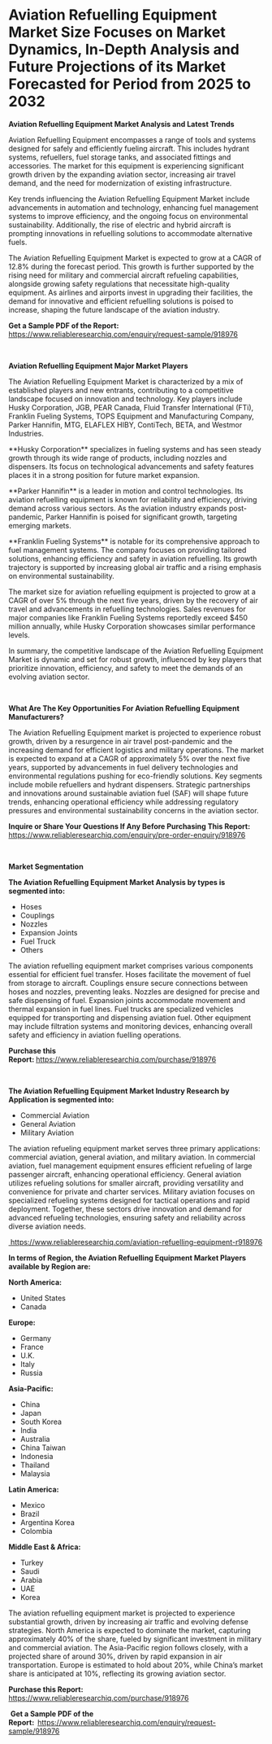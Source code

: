 <p><h1>Aviation Refuelling Equipment Market Size Focuses on Market Dynamics, In-Depth Analysis and Future Projections of its Market Forecasted for Period from 2025 to 2032</h1></p><p><strong>Aviation Refuelling Equipment Market Analysis and Latest Trends</strong></p>
<p><p>Aviation Refuelling Equipment encompasses a range of tools and systems designed for safely and efficiently fueling aircraft. This includes hydrant systems, refuellers, fuel storage tanks, and associated fittings and accessories. The market for this equipment is experiencing significant growth driven by the expanding aviation sector, increasing air travel demand, and the need for modernization of existing infrastructure.</p><p>Key trends influencing the Aviation Refuelling Equipment Market include advancements in automation and technology, enhancing fuel management systems to improve efficiency, and the ongoing focus on environmental sustainability. Additionally, the rise of electric and hybrid aircraft is prompting innovations in refuelling solutions to accommodate alternative fuels. </p><p>The Aviation Refuelling Equipment Market is expected to grow at a CAGR of 12.8% during the forecast period. This growth is further supported by the rising need for military and commercial aircraft refueling capabilities, alongside growing safety regulations that necessitate high-quality equipment. As airlines and airports invest in upgrading their facilities, the demand for innovative and efficient refuelling solutions is poised to increase, shaping the future landscape of the aviation industry.</p></p>
<p><strong>Get a Sample PDF of the Report:&nbsp;</strong> <a href="https://www.reliableresearchiq.com/enquiry/request-sample/918976?utm_campaign=103&utm_medium=2&utm_source=Github&utm_content=ia&utm_term=17042025&utm_id=aviation-refuelling-equipment">https://www.reliableresearchiq.com/enquiry/request-sample/918976</a></p>
<p>&nbsp;</p>
<p><strong>Aviation Refuelling Equipment Major Market Players</strong></p>
<p><p>The Aviation Refuelling Equipment Market is characterized by a mix of established players and new entrants, contributing to a competitive landscape focused on innovation and technology. Key players include Husky Corporation, JGB, PEAR Canada, Fluid Transfer International (FTi), Franklin Fueling Systems, TOPS Equipment and Manufacturing Company, Parker Hannifin, MTG, ELAFLEX HIBY, ContiTech, BETA, and Westmor Industries.</p><p>**Husky Corporation** specializes in fueling systems and has seen steady growth through its wide range of products, including nozzles and dispensers. Its focus on technological advancements and safety features places it in a strong position for future market expansion.</p><p>**Parker Hannifin** is a leader in motion and control technologies. Its aviation refuelling equipment is known for reliability and efficiency, driving demand across various sectors. As the aviation industry expands post-pandemic, Parker Hannifin is poised for significant growth, targeting emerging markets.</p><p>**Franklin Fueling Systems** is notable for its comprehensive approach to fuel management systems. The company focuses on providing tailored solutions, enhancing efficiency and safety in aviation refuelling. Its growth trajectory is supported by increasing global air traffic and a rising emphasis on environmental sustainability.</p><p>The market size for aviation refuelling equipment is projected to grow at a CAGR of over 5% through the next five years, driven by the recovery of air travel and advancements in refuelling technologies. Sales revenues for major companies like Franklin Fueling Systems reportedly exceed $450 million annually, while Husky Corporation showcases similar performance levels. </p><p>In summary, the competitive landscape of the Aviation Refuelling Equipment Market is dynamic and set for robust growth, influenced by key players that prioritize innovation, efficiency, and safety to meet the demands of an evolving aviation sector.</p></p>
<p>&nbsp;</p>
<p><strong>What Are The Key Opportunities For Aviation Refuelling Equipment Manufacturers?</strong></p>
<p><p>The Aviation Refuelling Equipment market is projected to experience robust growth, driven by a resurgence in air travel post-pandemic and the increasing demand for efficient logistics and military operations. The market is expected to expand at a CAGR of approximately 5% over the next five years, supported by advancements in fuel delivery technologies and environmental regulations pushing for eco-friendly solutions. Key segments include mobile refuellers and hydrant dispensers. Strategic partnerships and innovations around sustainable aviation fuel (SAF) will shape future trends, enhancing operational efficiency while addressing regulatory pressures and environmental sustainability concerns in the aviation sector.</p></p>
<p><strong>Inquire or Share Your Questions If Any Before Purchasing This Report:</strong> <a href="https://www.reliableresearchiq.com/enquiry/pre-order-enquiry/918976?utm_campaign=103&utm_medium=2&utm_source=Github&utm_content=ia&utm_term=17042025&utm_id=aviation-refuelling-equipment">https://www.reliableresearchiq.com/enquiry/pre-order-enquiry/918976</a></p>
<p>&nbsp;</p>
<p><strong>Market Segmentation</strong></p>
<p><strong>The Aviation Refuelling Equipment Market Analysis by types is segmented into:</strong></p>
<p><ul><li>Hoses</li><li>Couplings</li><li>Nozzles</li><li>Expansion Joints</li><li>Fuel Truck</li><li>Others</li></ul></p>
<p><p>The aviation refuelling equipment market comprises various components essential for efficient fuel transfer. Hoses facilitate the movement of fuel from storage to aircraft. Couplings ensure secure connections between hoses and nozzles, preventing leaks. Nozzles are designed for precise and safe dispensing of fuel. Expansion joints accommodate movement and thermal expansion in fuel lines. Fuel trucks are specialized vehicles equipped for transporting and dispensing aviation fuel. Other equipment may include filtration systems and monitoring devices, enhancing overall safety and efficiency in aviation fuelling operations.</p></p>
<p><strong>Purchase this Report:&nbsp;</strong><a href="https://www.reliableresearchiq.com/purchase/918976?utm_campaign=103&utm_medium=2&utm_source=Github&utm_content=ia&utm_term=17042025&utm_id=aviation-refuelling-equipment">https://www.reliableresearchiq.com/purchase/918976</a></p>
<p>&nbsp;</p>
<p><strong>The Aviation Refuelling Equipment Market Industry Research by Application is segmented into:</strong></p>
<p><ul><li>Commercial Aviation</li><li>General Aviation</li><li>Military Aviation</li></ul></p>
<p><p>The aviation refueling equipment market serves three primary applications: commercial aviation, general aviation, and military aviation. In commercial aviation, fuel management equipment ensures efficient refueling of large passenger aircraft, enhancing operational efficiency. General aviation utilizes refueling solutions for smaller aircraft, providing versatility and convenience for private and charter services. Military aviation focuses on specialized refueling systems designed for tactical operations and rapid deployment. Together, these sectors drive innovation and demand for advanced refueling technologies, ensuring safety and reliability across diverse aviation needs.</p></p>
<p><a href="https://www.reliableresearchiq.com/aviation-refuelling-equipment-r918976?utm_campaign=103&utm_medium=2&utm_source=Github&utm_content=ia&utm_term=17042025&utm_id=aviation-refuelling-equipment">&nbsp;https://www.reliableresearchiq.com/aviation-refuelling-equipment-r918976</a></p>
<p><strong>In terms of Region, the Aviation Refuelling Equipment Market Players available by Region are:</strong></p>
<p>
    <p> <strong> North America: </strong>
        <ul>
            <li>United States</li>
            <li>Canada</li>
        </ul>
        </p> 
    <p> <strong> Europe: </strong>
        <ul>
            <li>Germany</li>
            <li>France</li>
            <li>U.K.</li>
            <li>Italy</li>
            <li>Russia</li>
        </ul>
        </p> 
    <p> <strong> Asia-Pacific: </strong>
        <ul>
            <li>China</li>
            <li>Japan</li>
            <li>South Korea</li>
            <li>India</li>
            <li>Australia</li>
            <li>China Taiwan</li>
            <li>Indonesia</li>
            <li>Thailand</li>
            <li>Malaysia</li>
        </ul>
        </p> 
    <p> <strong> Latin America: </strong>
        <ul>
            <li>Mexico</li>
            <li>Brazil</li>
            <li>Argentina Korea</li>
            <li>Colombia</li>
        </ul>
        </p> 
    <p> <strong> Middle East & Africa: </strong>
        <ul>
            <li>Turkey</li>
            <li>Saudi</li>
            <li>Arabia</li>
            <li>UAE</li>
            <li>Korea</li>
        </ul>
    </p>
    </p>
<p><p>The aviation refuelling equipment market is projected to experience substantial growth, driven by increasing air traffic and evolving defense strategies. North America is expected to dominate the market, capturing approximately 40% of the share, fueled by significant investment in military and commercial aviation. The Asia-Pacific region follows closely, with a projected share of around 30%, driven by rapid expansion in air transportation. Europe is estimated to hold about 20%, while China’s market share is anticipated at 10%, reflecting its growing aviation sector.</p></p>
<p><strong>Purchase this Report: </strong><a href="https://www.reliableresearchiq.com/purchase/918976?utm_campaign=103&utm_medium=2&utm_source=Github&utm_content=ia&utm_term=17042025&utm_id=aviation-refuelling-equipment">https://www.reliableresearchiq.com/purchase/918976</a></p>
<p>&nbsp;<strong>Get a Sample PDF of the Report:&nbsp;&nbsp;</strong><a href="https://www.reliableresearchiq.com/enquiry/request-sample/918976?utm_campaign=103&utm_medium=2&utm_source=Github&utm_content=ia&utm_term=17042025&utm_id=aviation-refuelling-equipment">https://www.reliableresearchiq.com/enquiry/request-sample/918976</a></p>
<p><strong></strong></p>
<p><p></p><p></p><p></p></p>